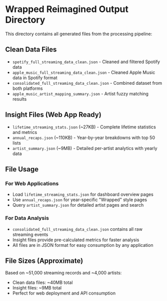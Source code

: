# Wrapped Reimagined Output Directory

This directory contains all generated files from the processing pipeline:

## Clean Data Files
- `spotify_full_streaming_data_clean.json` - Cleaned and filtered Spotify data
- `apple_music_full_streaming_data_clean.json` - Cleaned Apple Music data in Spotify format
- `consolidated_full_streaming_data_clean.json` - Combined dataset from both platforms
- `apple_music_artist_mapping_summary.json` - Artist fuzzy matching results

## Insight Files (Web App Ready)
- `lifetime_streaming_stats.json` (~27KB) - Complete lifetime statistics and metrics
- `annual_recaps.json` (~110KB) - Year-by-year breakdowns with top 50 lists
- `artist_summary.json` (~9MB) - Detailed per-artist analytics with yearly data

## File Usage

### For Web Applications
- Load `lifetime_streaming_stats.json` for dashboard overview pages
- Use `annual_recaps.json` for year-specific "Wrapped" style pages
- Query `artist_summary.json` for detailed artist pages and search

### For Data Analysis
- `consolidated_full_streaming_data_clean.json` contains all raw streaming events
- Insight files provide pre-calculated metrics for faster analysis
- All files are in JSON format for easy consumption by any application

## File Sizes (Approximate)
Based on ~51,000 streaming records and ~4,000 artists:
- Clean data files: ~40MB total
- Insight files: ~9MB total
- Perfect for web deployment and API consumption
